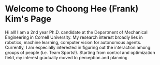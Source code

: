 
# Welcome to Choong Hee (Frank) Kim's Page

Hi all! I am a 2nd year Ph.D. candidate at the Department of Mechanical Engineering in Cornell University. My research interest broadly lies in robotics, machine learning, computer vision for autonomous agents. Currently, I am especially interested in figuring out the interaction among groups of people (i.e. Team Sports!). Starting from control and optimization field, my interest gradually moved to perception and planning.   
